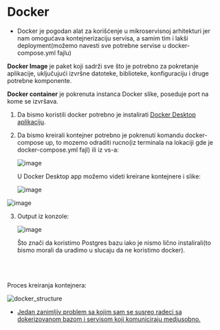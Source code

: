 # Docker #

- Docker je pogodan alat za korišćenje u mikroservisnoj arhitekturi jer nam omogućava kontejnerizaciju servisa, a samim tim i lakši deployment(možemo navesti sve potrebne servise u docker-compose.yml fajlu)



**Docker Image** je paket koji sadrži sve što je potrebno za pokretanje aplikacije, uključujući izvršne datoteke, biblioteke, konfiguraciju i druge potrebne komponente. 

**Docker container** je pokrenuta instanca Docker slike, poseduje port na kome se izvršava.

 
1. Da bismo koristili docker potrebno je instalirati [Docker Desktop aplikaciju](https://www.docker.com/products/docker-desktop/.).

2. Da bismo kreirali kontejner potrebno je pokrenuti komandu docker-compose up, to mozemo odraditi rucno(iz terminala na lokaciji gde je docker-compose.yml fajl) ili iz vs-a: 
     
     ![image](https://github.com/dockerInstructions/Docker/assets/142311749/4e7a0a3c-591b-42ea-a398-81b4bbee0177)

    U Docker Desktop app možemo videti kreirane kontejnere i slike: 
     
     ![image](https://github.com/dockerInstructions/Docker/assets/142311749/08e44259-e362-4a85-9af8-bc3db081d93f)

![image](https://github.com/dockerInstructions/Docker/assets/142311749/9ff6881d-5bac-443f-ad44-ed78dc0df037)


     
3. Output iz konzole:

     ![image](https://github.com/dockerInstructions/Docker/assets/142311749/3757fdd6-9b01-4eb3-acb1-c346695fc69f)

   Što znači da koristimo Postgres bazu iako je nismo lično instalirali(to bismo morali da uradimo u slucaju da ne koristimo docker). 
<br />
<br />
<br />
Proces kreiranja kontejnera: 


![docker_structure](https://github.com/dockerInstructions/Docker/assets/142311749/8760887f-dd11-4055-bbde-17e0f0b97483)

- [Jedan zanimljiv problem sa kojim sam se susreo radeci sa dokerizovanom bazom i servisom koji komuniciraju medjusobno.](https://www.linkedin.com/pulse/docker-compose-dependson-luka-anti%2525C4%252587%3FtrackingId=H4d9VMw31jiGKb%252FC%252FOI5RA%253D%253D/?trackingId=H4d9VMw31jiGKb%2FC%2FOI5RA%3D%3D)

 
 
 

 
